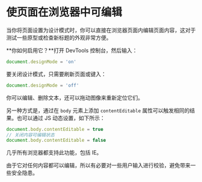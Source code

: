 # 使页面在浏览器中可编辑

当你将页面设置为设计模式时，你可以直接在浏览器页面内编辑页面内容，这对于测试一些原型或检查新标题的外观非常方便。

**你如何启用它？**打开 DevTools 控制台，然后输入：

```js
document.designMode = 'on'
```

要关闭设计模式，只需要刷新页面或键入：

```js
document.designMode = 'off'
```

你可以编辑、删除文本，还可以拖动图像来重新定位它们。

另一种方式是，通过在 `body` 元素上添加 `contentEditable` 属性可以触发相同的结果。也可以通过 JS 动态设置，如下所示：

```js
document.body.contentEditable = true
// 关闭内容可编辑状态
document.body.contentEditable = false
```

几乎所有浏览器都支持此功能，包括 IE。

由于它对任何内容都可以编辑，所以有必要对一些用户输入进行校验，避免带来一些安全隐患。
